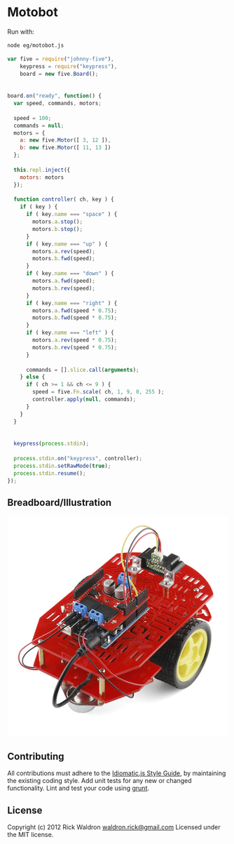 # Motobot

Run with:
```bash
node eg/motobot.js
```


```javascript
var five = require("johnny-five"),
    keypress = require("keypress"),
    board = new five.Board();


board.on("ready", function() {
  var speed, commands, motors;

  speed = 100;
  commands = null;
  motors = {
    a: new five.Motor([ 3, 12 ]),
    b: new five.Motor([ 11, 13 ])
  };

  this.repl.inject({
    motors: motors
  });

  function controller( ch, key ) {
    if ( key ) {
      if ( key.name === "space" ) {
        motors.a.stop();
        motors.b.stop();
      }
      if ( key.name === "up" ) {
        motors.a.rev(speed);
        motors.b.fwd(speed);
      }
      if ( key.name === "down" ) {
        motors.a.fwd(speed);
        motors.b.rev(speed);
      }
      if ( key.name === "right" ) {
        motors.a.fwd(speed * 0.75);
        motors.b.fwd(speed * 0.75);
      }
      if ( key.name === "left" ) {
        motors.a.rev(speed * 0.75);
        motors.b.rev(speed * 0.75);
      }

      commands = [].slice.call(arguments);
    } else {
      if ( ch >= 1 && ch <= 9 ) {
        speed = five.Fn.scale( ch, 1, 9, 0, 255 );
        controller.apply(null, commands);
      }
    }
  }


  keypress(process.stdin);

  process.stdin.on("keypress", controller);
  process.stdin.setRawMode(true);
  process.stdin.resume();
});

```


## Breadboard/Illustration


![docs/breadboard/motobot.png](breadboard/motobot.png)









## Contributing
All contributions must adhere to the [Idiomatic.js Style Guide](https://github.com/rwldrn/idiomatic.js),
by maintaining the existing coding style. Add unit tests for any new or changed functionality. Lint and test your code using [grunt](https://github.com/cowboy/grunt).

## License
Copyright (c) 2012 Rick Waldron <waldron.rick@gmail.com>
Licensed under the MIT license.
